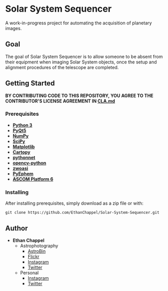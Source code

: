 # Solar System Sequencer
A work-in-progress project for automating the acquisition of planetary images.


## Goal
The goal of Solar System Sequencer is to allow someone to be absent from their equipment when imaging Solar System objects, once the setup and alignment procedures of the telescope are completed.

## Getting Started

**BY CONTRIBUTING CODE TO THIS REPOSITORY, YOU AGREE TO THE CONTRIBUTOR'S LICENSE AGREEMENT IN [CLA.md](https://github.com/EthanChappel/Solar-System-Sequencer/blob/master/CLA.md)**

### Prerequisites
* __[Python 3](https://www.python.org/downloads/)__
* __[PyQt5](https://www.riverbankcomputing.com/software/pyqt/download5)__
* __[NumPy](https://www.scipy.org/install.html)__
* __[SciPy](https://www.scipy.org/install.html)__
* __[Matplotlib](https://matplotlib.org/users/installing.html)__
* __[Cartopy](http://scitools.org.uk/cartopy/download.html)__
* __[pythonnet](https://pypi.python.org/pypi/pythonnet)__
* __[opencv-python](https://pypi.python.org/pypi/opencv-python)__
* __[zwoasi](https://pypi.python.org/pypi/zwoasi/)__
* __[PyEphem](https://pypi.python.org/pypi/ephem/)__
* __[ASCOM Platform 6](http://ascom-standards.org/Downloads/Index.htm)__

### Installing
After installing prerequisites, simply download as a zip file or with:
```
git clone https://github.com/EthanChappel/Solar-System-Sequencer.git
```

## Author
* __Ethan Chappel__
	* Astrophotography
		* [AstroBin](http://www.astrobin.com/users/Ethan/)
		* [Flickr](https://www.flickr.com/photos/ethanchappel/)
		* [Instagram](https://www.instagram.com/chappel_astro/)
		* [Twitter](https://twitter.com/ChappelAstro)
	* Personal
		* [Instagram](https://www.instagram.com/ethan_chappel/)
		* [Twitter](https://twitter.com/EthanChappel)